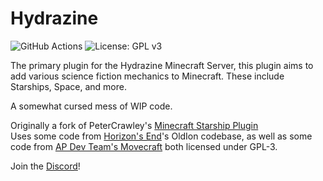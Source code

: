 # Hydrazine

![GitHub Actions](https://github.com/HydrazineMC/Hydrazine/actions/workflows/gradle.yml/badge.svg)
![License: GPL v3](https://img.shields.io/badge/License-GPLv3-blue.svg)

The primary plugin for the Hydrazine Minecraft Server, this plugin aims to add various science fiction mechanics to
Minecraft. These include Starships, Space, and more.

A somewhat cursed mess of WIP code. 

Originally a fork of
PeterCrawley's [Minecraft Starship Plugin](https://github.com/peter-crawley/minecraft-starship-plugin)  
Uses some code from [Horizon's End](https://github.com/horizonsendmc/)'s OldIon codebase, as well as some code
from [AP Dev Team's Movecraft](https://github.com/APDevTeam/Movecraft/) both licensed under GPL-3.

Join the [Discord](https://discord.gg/C3x47vB2vg)!
